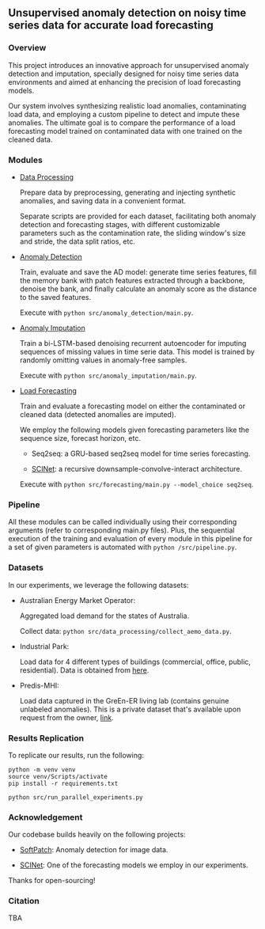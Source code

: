 ## Unsupervised anomaly detection on noisy time series data for accurate load forecasting

### Overview

This project introduces an innovative approach for unsupervised anomaly detection and imputation, specially designed for noisy time series data environments and aimed at enhancing the precision of load forecasting models.

Our system involves synthesizing realistic load anomalies, contaminating load data, and employing a custom pipeline to detect and impute these anomalies. The ultimate goal is to compare the performance of a load forecasting model trained on contaminated data with one trained on the cleaned data.

### Modules

- [Data Processing](src/data_processing/)

    Prepare data by preprocessing, generating and injecting synthetic anomalies, and saving data in a convenient format.

    Separate scripts are provided for each dataset, facilitating both anomaly detection and forecasting stages, with different customizable parameters such as the contamination rate, the sliding window's size and stride, the data split ratios, etc.

- [Anomaly Detection](src/anomaly_detection/)

    Train, evaluate and save the AD model: generate time series features, fill the memory bank with patch features extracted through a backbone, denoise the bank, and finally calculate an anomaly score as the distance to the saved features.

    Execute with `python src/anomaly_detection/main.py`.

- [Anomaly Imputation](src/anomaly_imputation/)

    Train a bi-LSTM-based denoising recurrent autoencoder for imputing sequences of missing values in time serie data. This model is trained by randomly omitting values in anomaly-free samples.

    Execute with `python src/anomaly_imputation/main.py`.

- [Load Forecasting](src/forecasting/)

    Train and evaluate a forecasting model on either the contaminated or cleaned data (detected anomalies are imputed).

    We employ the following models given forecasting parameters like the sequence size, forecast horizon, etc.
    
    - Seq2seq: a GRU-based seq2seq model for time series forecasting.
    
    - [SCINet](https://github.com/cure-lab/SCINet): a recursive downsample-convolve-interact architecture.

    Execute with `python src/forecasting/main.py --model_choice seq2seq`.

### Pipeline

All these modules can be called individually using their corresponding arguments (refer to corresponding main.py files).
Plus, the sequential execution of the training and evaluation of every module in this pipeline for a set of given parameters is automated with `python /src/pipeline.py`.

### Datasets

In our experiments, we leverage the following datasets:

- Australian Energy Market Operator:
    
    Aggregated load demand for the states of Australia.

    Collect data: `python src/data_processing/collect_aemo_data.py`.

- Industrial Park:

    Load data for 4 different types of buildings (commercial, office, public, residential).
    Data is obtained from [here](https://www.nature.com/articles/s41597-023-02786-9).

- Predis-MHI:

    Load data captured in the GreEn-ER living lab (contains genuine unlabeled anomalies).
    This is a private dataset that's available upon request from the owner, [link](https://g2elab.grenoble-inp.fr/fr/plateformes/predis-mhi).

### Results Replication

To replicate our results, run the following:

``````
python -m venv venv
source venv/Scripts/activate
pip install -r requirements.txt

python src/run_parallel_experiments.py
``````

### Acknowledgement

Our codebase builds heavily on the following projects:

- [SoftPatch](https://github.com/TencentYoutuResearch/AnomalyDetection-SoftPatch): Anomaly detection for image data.

- [SCINet](https://github.com/cure-lab/SCINet): One of the forecasting models we employ in our experiments.

Thanks for open-sourcing!

### Citation

TBA
